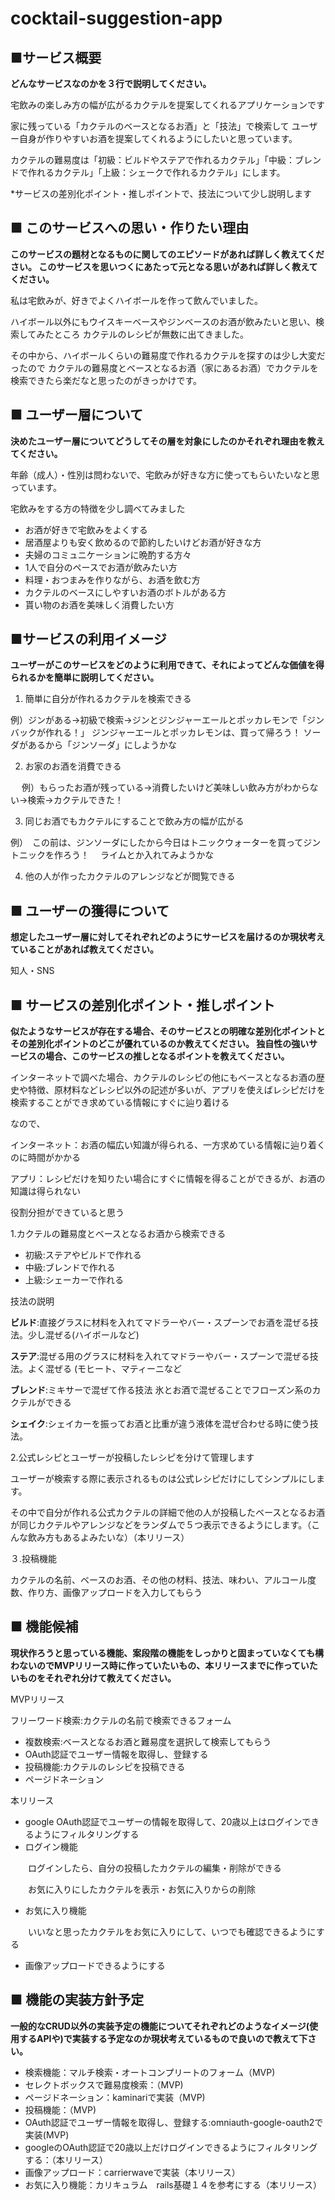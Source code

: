 # cocktail-suggestion-app
## ■サービス概要
**どんなサービスなのかを３行で説明してください。**

宅飲みの楽しみ方の幅が広がるカクテルを提案してくれるアプリケーションです

家に残っている「カクテルのベースとなるお酒」と「技法」で検索して
ユーザー自身が作りやすいお酒を提案してくれるようにしたいと思っています。

カクテルの難易度は「初級：ビルドやステアで作れるカクテル」「中級：ブレンドで作れるカクテル」「上級：シェークで作れるカクテル」にします。

*サービスの差別化ポイント・推しポイントで、技法について少し説明します

## ■ このサービスへの思い・作りたい理由
**このサービスの題材となるものに関してのエピソードがあれば詳しく教えてください。
このサービスを思いつくにあたって元となる思いがあれば詳しく教えてください。**

私は宅飲みが、好きでよくハイボールを作って飲んでいました。

ハイボール以外にもウイスキーベースやジンベースのお酒が飲みたいと思い、検索してみたところ
カクテルのレシピが無数に出てきました。

その中から、ハイボールくらいの難易度で作れるカクテルを探すのは少し大変だったので
カクテルの難易度とベースとなるお酒（家にあるお酒）でカクテルを検索できたら楽だなと思ったのがきっかけです。


## ■ ユーザー層について
**決めたユーザー層についてどうしてその層を対象にしたのかそれぞれ理由を教えてください。**

年齢（成人）・性別は問わないで、宅飲みが好きな方に使ってもらいたいなと思っています。

宅飲みをする方の特徴を少し調べてみました
- お酒が好きで宅飲みをよくする
- 居酒屋よりも安く飲めるので節約したいけどお酒が好きな方
- 夫婦のコミュニケーションに晩酌する方々
- 1人で自分のペースでお酒が飲みたい方
- 料理・おつまみを作りながら、お酒を飲む方
- カクテルのベースにしやすいお酒のボトルがある方
- 貰い物のお酒を美味しく消費したい方


## ■サービスの利用イメージ
**ユーザーがこのサービスをどのように利用できて、それによってどんな価値を得られるかを簡単に説明してください。**

1. 簡単に自分が作れるカクテルを検索できる

  例）ジンがある→初級で検索→ジンとジンジャーエールとポッカレモンで「ジンバックが作れる！」
  ジンジャーエールとポッカレモンは、買って帰ろう！
  ソーダがあるから「ジンソーダ」にしようかな

2. お家のお酒を消費できる

　 例）もらったお酒が残っている→消費したいけど美味しい飲み方がわからない→検索→カクテルできた！

3. 同じお酒でもカクテルにすることで飲み方の幅が広がる

 例）　この前は、ジンソーダにしたから今日はトニックウォーターを買ってジントニックを作ろう！
　ライムとか入れてみようかな

4. 他の人が作ったカクテルのアレンジなどが閲覧できる



## ■ ユーザーの獲得について
**想定したユーザー層に対してそれぞれどのようにサービスを届けるのか現状考えていることがあれば教えてください。**

知人・SNS


## ■ サービスの差別化ポイント・推しポイント
**似たようなサービスが存在する場合、そのサービスとの明確な差別化ポイントとその差別化ポイントのどこが優れているのか教えてください。
独自性の強いサービスの場合、このサービスの推しとなるポイントを教えてください。**

インターネットで調べた場合、カクテルのレシピの他にもベースとなるお酒の歴史や特徴、原材料などレシピ以外の記述が多いが、アプリを使えばレシピだけを検索することができ求めている情報にすぐに辿り着ける

なので、

インターネット：お酒の幅広い知識が得られる、一方求めている情報に辿り着くのに時間がかかる

アプリ：レシピだけを知りたい場合にすぐに情報を得ることができるが、お酒の知識は得られない

役割分担ができていると思う

1.カクテルの難易度とベースとなるお酒から検索できる
- 初級:ステアやビルドで作れる
- 中級:ブレンドで作れる
- 上級:シェーカーで作れる

技法の説明

**ビルド**:直接グラスに材料を入れてマドラーやバー・スプーンでお酒を混ぜる技法。少し混ぜる(ハイボールなど)

**ステア**:混ぜる用のグラスに材料を入れてマドラーやバー・スプーンで混ぜる技法。よく混ぜる
(モヒート、マティーニなど

**ブレンド**:ミキサーで混ぜて作る技法
氷とお酒で混ぜることでフローズン系のカクテルができる

**シェイク**:シェイカーを振ってお酒と比重が違う液体を混ぜ合わせる時に使う技法。

2.公式レシピとユーザーが投稿したレシピを分けて管理します

ユーザーが検索する際に表示されるものは公式レシピだけにしてシンプルにします。

その中で自分が作れる公式カクテルの詳細で他の人が投稿したベースとなるお酒が同じカクテルやアレンジなどをランダムで５つ表示できるようにします。（こんな飲み方もあるよみたいな）（本リリース）

３.投稿機能

カクテルの名前、ベースのお酒、その他の材料、技法、味わい、アルコール度数、作り方、画像アップロードを入力してもらう


## ■ 機能候補
**現状作ろうと思っている機能、案段階の機能をしっかりと固まっていなくても構わないのでMVPリリース時に作っていたいもの、本リリースまでに作っていたいものをそれぞれ分けて教えてください。**

MVPリリース

フリーワード検索:カクテルの名前で検索できるフォーム
- 複数検索:ベースとなるお酒と難易度を選択して検索してもらう
- OAuth認証でユーザー情報を取得し、登録する
- 投稿機能:カクテルのレシピを投稿できる
- ページドネーション

本リリース

- google OAuth認証でユーザーの情報を取得して、20歳以上はログインできるようにフィルタリングする
- ログイン機能
  
　　ログインしたら、自分の投稿したカクテルの編集・削除ができる
  
　　お気に入りにしたカクテルを表示・お気に入りからの削除
  
- お気に入り機能
  
　　いいなと思ったカクテルをお気に入りにして、いつでも確認できるようにする

- 画像アップロードできるようにする

## ■ 機能の実装方針予定
**一般的なCRUD以外の実装予定の機能についてそれぞれどのようなイメージ(使用するAPIや)で実装する予定なのか現状考えているもので良いので教えて下さい。**

- 検索機能：マルチ検索・オートコンプリートのフォーム（MVP)
- セレクトボックスで難易度検索：（MVP)
- ページドネーション：kaminariで実装（MVP)
- 投稿機能：（MVP)
- OAuth認証でユーザー情報を取得し、登録する:omniauth-google-oauth2で実装(MVP)
- googleのOAuth認証で20歳以上だけログインできるようにフィルタリングする：（本リリース）
- 画像アップロード：carrierwaveで実装（本リリース）
- お気に入り機能：カリキュラム　rails基礎１４を参考にする（本リリース）

